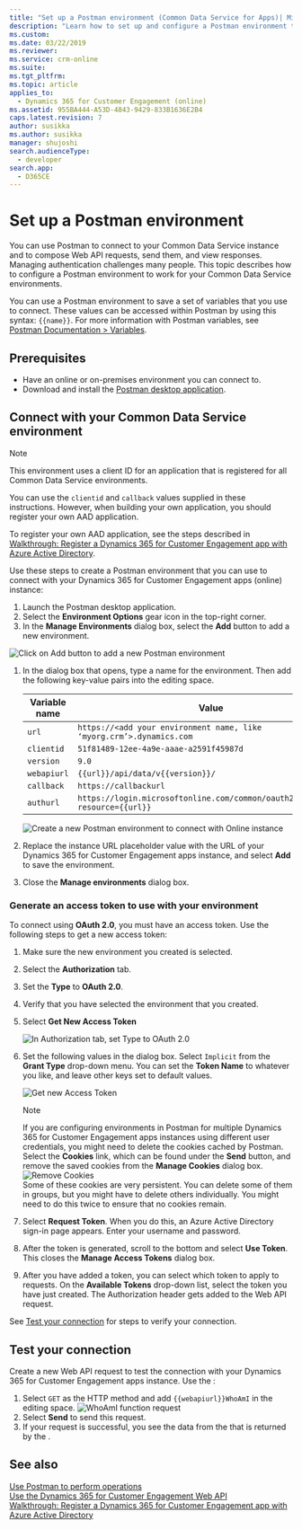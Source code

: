 ```yaml
---
title: "Set up a Postman environment (Common Data Service for Apps)| MicrosoftDocs"
description: "Learn how to set up and configure a Postman environment that connects with Common Data Service environments."
ms.custom: 
ms.date: 03/22/2019
ms.reviewer: 
ms.service: crm-online
ms.suite: 
ms.tgt_pltfrm: 
ms.topic: article
applies_to: 
  - Dynamics 365 for Customer Engagement (online)
ms.assetid: 955BA444-A53D-4843-9429-833B1636E2B4
caps.latest.revision: 7
author: susikka
ms.author: susikka
manager: shujoshi
search.audienceType: 
  - developer
search.app: 
  - D365CE
---
```


# Set up a Postman environment

You can use Postman to connect to your Common Data Service instance and to compose Web API requests, send them, and view responses. Managing authentication challenges many people. This topic describes how to configure a Postman environment to work for your Common Data Service environments.

You can use a Postman environment to save a set of variables that you use to connect. These values can be accessed within Postman by using this syntax: `{{name}}`. For more information with Postman variables, see [Postman Documentation > Variables](https://www.getpostman.com/docs/v6/postman/environments_and_globals/variables).

## Prerequisites

* Have an online or on-premises environment you can connect to. 
* Download and install the [Postman desktop application](https://www.getpostman.com/apps).

<a name="bkmk_connectcds"></a> 

## Connect with your Common Data Service environment

> [!NOTE]
> This environment uses a client ID for an application that is registered for all Common Data Service environments. 
> 
> You can use the `clientid` and `callback` values supplied in these instructions.  However, when building your own application, you should register your own AAD application.
> 
> To register your own AAD application, see the steps described in [Walkthrough: Register a Dynamics 365 for Customer Engagement app with Azure Active Directory](../walkthrough-register-dynamics-365-app-azure-active-directory.md).

Use these steps to create a Postman environment that you can use to connect with your Dynamics 365 for Customer Engagement apps (online) instance:

1. Launch the Postman desktop application.
1. Select the **Environment Options** gear icon in the top-right corner. 
1. In the **Manage Environments** dialog box, select the **Add** button to add a new environment.
  
  ![Click on Add button to add a new Postman environment](media/postman-manage-env.png "Click on Add button to add a new Postman       environment")<br>
  
1. In the dialog box that opens, type a name for the environment. Then add the following key-value pairs into the editing space.<br>

    | Variable name | Value |
    |----|---|
    |`url`|`https://<add your environment name, like ‘myorg.crm’>.dynamics.com`|
    |`clientid`|`51f81489-12ee-4a9e-aaae-a2591f45987d`|
    |`version`|`9.0`|
    |`webapiurl`|`{{url}}/api/data/v{{version}}/`|
    |`callback`|`https://callbackurl`|
    |`authurl`|`https://login.microsoftonline.com/common/oauth2/authorize?resource={{url}}`|

    ![Create a new Postman environment to connect with Online instance](media/postman-add-online-env.png "Create a new Postman   environment to connect with Online instance")<br>
1. Replace the instance URL placeholder value with the URL of your Dynamics 365 for Customer Engagement apps instance, and select **Add** to save the environment.

1. Close the **Manage environments** dialog box.  

### Generate an access token to use with your environment

To connect using **OAuth 2.0**, you must have an access token. Use the following steps to get a new access token:

1. Make sure the new environment you created is selected.
1. Select the **Authorization** tab.
1. Set the **Type** to **OAuth 2.0**.
1. Verify that you have selected the environment that you created.
1. Select **Get New Access Token**

    ![In Authorization tab, set Type to OAuth 2.0](media/postman-set-type.png)<br>
1. Set the following values in the dialog box. Select `Implicit` from the **Grant Type** drop-down menu. You can set the **Token Name** to whatever you like, and leave other keys set to default values.<br>

    ![Get new Access Token](media/postman-access-token.png "Get new Access Token")<br>

    > [!NOTE]
    > If you are configuring environments in Postman for multiple Dynamics 365 for Customer Engagement apps instances using different user credentials, you might need to delete the cookies cached by Postman. Select the **Cookies** link, which can be found under the **Send** button, and remove the saved cookies from the **Manage Cookies** dialog box.<br>![Remove Cookies](media/postman-cookies.png "Remove Cookies")<br>
    > Some of these cookies are very persistent. You can delete some of them in groups, but you might have to delete others individually.   You might need to do this twice to ensure that no cookies remain.

1. Select **Request Token**. When you do this, an Azure Active Directory sign-in page appears. Enter your username and password.
1. After the token is generated, scroll to the bottom and select **Use Token**. This closes the **Manage Access Tokens** dialog box. 
1. After you have added a token, you can select which token to apply to requests. On the **Available Tokens** drop-down list, select the token you have just created. The Authorization header gets added to the Web API request.

See [Test your connection](#test-your-connection) for steps to verify your connection.

## Test your connection

Create a new Web API request to test the connection with your Dynamics 365 for Customer Engagement apps instance. Use the <xref href="Microsoft.Dynamics.CRM.WhoAmI?text=WhoAmI function" />:
1. Select `GET` as the HTTP method and add `{{webapiurl}}WhoAmI` in the editing space.
  ![WhoAmI function request](media/postman-whoami-request.png "WhoAmI function request")
2. Select **Send** to send this request.
3. If your request is successful, you see the data from the <xref href="Microsoft.Dynamics.CRM.WhoAmIResponse?text=WhoAmIResponse ComplexType" /> that is returned by the <xref href="Microsoft.Dynamics.CRM.WhoAmI?text=WhoAmI Function" />.

## See also

[Use Postman to perform operations](use-postman-perform-operations.md)<br>
[Use the Dynamics 365 for Customer Engagement Web API](../use-microsoft-dynamics-365-web-api.md)<br>
[Walkthrough: Register a Dynamics 365 for Customer Engagement app with Azure Active Directory](../walkthrough-register-dynamics-365-app-azure-active-directory.md)
